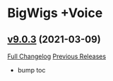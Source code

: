 # BigWigs +Voice

## [v9.0.3](https://github.com/BigWigsMods/BigWigs_Voice/tree/v9.0.3) (2021-03-09)
[Full Changelog](https://github.com/BigWigsMods/BigWigs_Voice/compare/v9.0.2.5...v9.0.3) [Previous Releases](https://github.com/BigWigsMods/BigWigs_Voice/releases)

- bump toc  
